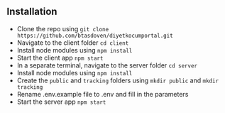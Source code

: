 
## Installation

- Clone the repo using `git clone https://github.com/btasdoven/diyetkocumportal.git`
- Navigate to the client folder `cd client`
- Install node modules using `npm install`
- Start the client app `npm start`
- In a separate terminal, navigate to the server folder `cd server`
- Install node modules using `npm install`
- Create the `public` and `tracking` folders using `mkdir public` and `mkdir tracking`
- Rename .env.example file to .env and fill in the parameters
- Start the server app `npm start`

